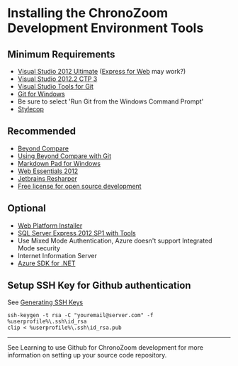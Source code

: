 # Installing the ChronoZoom Development Environment Tools #

## Minimum Requirements ##
- [Visual Studio 2012 Ultimate](http://www.microsoft.com/visualstudio/eng/products/visual-studio-overview) ([Express for Web](http://www.microsoft.com/visualstudio/eng/products/visual-studio-express-for-web) may work?)
- [Visual Studio 2012.2 CTP 3](http://www.microsoft.com/en-us/download/details.aspx?id=36539)
- [Visual Studio Tools for Git](http://visualstudiogallery.msdn.microsoft.com/abafc7d6-dcaa-40f4-8a5e-d6724bdb980c)
- [Git for Windows](http://code.google.com/p/msysgit/downloads/list?q=full+installer+official+git)
 - Be sure to select 'Run Git from the Windows Command Prompt'
- [Stylecop](http://stylecop.codeplex.com/)

## Recommended ##
- [Beyond Compare](http://www.scootersoftware.com/moreinfo.php)
 - [Using Beyond Compare with Git](http://www.scootersoftware.com/support.php?zz=kb_vcs)
- [Markdown Pad for Windows](http://markdownpad.com/)
- [Web Essentials 2012](http://visualstudiogallery.msdn.microsoft.com/07d54d12-7133-4e15-becb-6f451ea3bea6)
- [Jetbrains Resharper](http://www.jetbrains.com/resharper)
 - [Free license for open source development](http://www.jetbrains.com/eforms/openSourceRequest.action?licenseRequest=RSOSL)



## Optional ##
- [Web Platform Installer](http://www.microsoft.com/web/downloads/platform.aspx)
- [SQL Server Express 2012 SP1 with Tools](http://www.microsoft.com/en-us/download/details.aspx?id=35579)
 - Use Mixed Mode Authentication, Azure doesn't support Integrated Mode security
- Internet Information Server
- [Azure SDK for .NET](http://www.windowsazure.com/en-us/develop/downloads/)

## Setup SSH Key for Github authentication ##
See [Generating SSH Keys](https://help.github.com/articles/generating-ssh-keys)

	ssh-keygen -t rsa -C "youremail@server.com" -f %userprofile%\.ssh\id_rsa
	clip < %userprofile%\.ssh\id_rsa.pub

---

See Learning to use Github for ChronoZoom development for more information on setting up your source code repository.